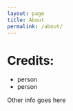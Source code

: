 ```yaml
---
layout: page
title: About
permalink: /about/
---
```


# Credits: 

- person
- person

Other info goes here 
